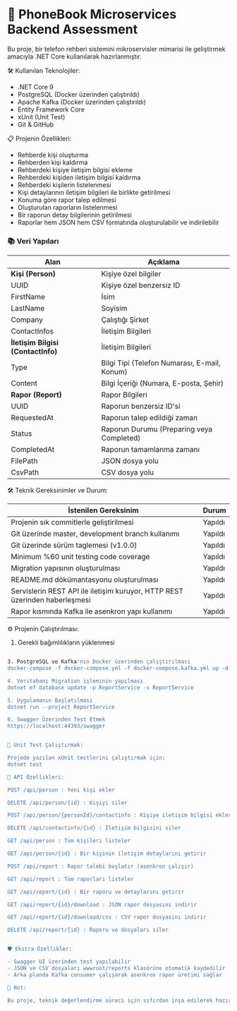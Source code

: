 ﻿# 📖 PhoneBook Microservices Backend Assessment

Bu proje, bir telefon rehberi sistemini mikroservisler mimarisi ile geliştirmek amacıyla .NET Core kullanılarak hazırlanmıştır.


🛠 Kullanılan Teknolojiler:

- .NET Core 9
- PostgreSQL (Docker üzerinden çalıştırıldı)
- Apache Kafka (Docker üzerinden çalıştırıldı)
- Entity Framework Core
- xUnit (Unit Test)
- Git & GitHub


📋 Projenin Özellikleri:

- Rehberde kişi oluşturma
- Rehberden kişi kaldırma
- Rehberdeki kişiye iletişim bilgisi ekleme
- Rehberdeki kişiden iletişim bilgisi kaldırma
- Rehberdeki kişilerin listelenmesi
- Kişi detaylarının iletişim bilgileri ile birlikte getirilmesi
- Konuma göre rapor talep edilmesi
- Oluşturulan raporların listelenmesi
- Bir raporun detay bilgilerinin getirilmesi
- Raporlar hem JSON hem CSV formatında oluşturulabilir ve indirilebilir


### 📚 Veri Yapıları

| Alan          | Açıklama                                    |
| ------------- | ------------------------------------------- |
| **Kişi (Person)**    | Kişiye özel bilgiler                        |
| UUID          | Kişiye özel benzersiz ID                    |
| FirstName     | İsim                                        |
| LastName      | Soyisim                                     |
| Company       | Çalıştığı Şirket                            |
| ContactInfos       | 	İletişim Bilgileri                            |
| **İletişim Bilgisi (ContactInfo)** | İletişim Bilgileri                        |
| Type          | Bilgi Tipi (Telefon Numarası, E-mail, Konum) |
| Content       | Bilgi İçeriği (Numara, E-posta, Şehir)       |
| **Rapor (Report)**    | Rapor Bilgileri                             |
| UUID          | Raporun benzersiz ID'si                     |
| RequestedAt   | Raporun talep edildiği zaman                |
| Status        | Raporun Durumu (Preparing veya Completed)   |
| CompletedAt   | Raporun tamamlanma zamanı                   |
| FilePath      | JSON dosya yolu                             |
| CsvPath       | CSV dosya yolu                              |



🛠 Teknik Gereksinimler ve Durum:

| İstenilen Gereksinim          | Durum                                    |
| ------------- | ------------------------------------------- |
|Projenin sık commitlerle geliştirilmesi |  Yapıldı
|Git üzerinde master, development branch kullanımı |  Yapıldı
|Git üzerinde sürüm taglemesi (v1.0.0) |  Yapıldı
|Minimum %60 unit testing code coverage |  Yapıldı
|Migration yapısının oluşturulması |  Yapıldı
|README.md dökümantasyonu oluşturulması |  Yapıldı
|Servislerin REST API ile iletişim kuruyor, HTTP REST üzerinden haberleşmesi |  Yapıldı
|Rapor kısmında Kafka ile asenkron yapı kullanımı |  Yapıldı


⚙️ Projenin Çalıştırılması:

1. Gerekli bağımlılıkların yüklenmesi
```bash dotnet restore

3. PostgreSQL ve Kafka'nın Docker üzerinden çalıştırılması
docker-compose -f docker-compose.yml -f docker-compose.kafka.yml up -d

4. Veritabanı Migration işleminin yapılması
dotnet ef database update -p ReportService -s ReportService

5. Uygulamanın Başlatılması
dotnet run --project ReportService

6. Swagger Üzerinden Test Etmek
https://localhost:44393/swagger


🧪 Unit Test Çalıştırmak:

Projede yazılan xUnit testlerini çalıştırmak için:
dotnet test

🚀 API Özellikleri:

POST /api/person : Yeni kişi ekler

DELETE /api/person/{id} : Kişiyi siler

POST /api/person/{personId}/contactinfo : Kişiye iletişim bilgisi ekler

DELETE /api/contactinfo/{id} : İletişim bilgisini siler

GET /api/person : Tüm kişileri listeler

GET /api/person/{id} : Bir kişinin iletişim detaylarını getirir

POST /api/report : Rapor talebi başlatır (asenkron çalışır)

GET /api/report : Tüm raporları listeler

GET /api/report/{id} : Bir raporu ve detaylarını getirir

GET /api/report/{id}/download : JSON rapor dosyasını indirir

GET /api/report/{id}/download/csv : CSV rapor dosyasını indirir

DELETE /api/report/{id} : Raporu ve dosyaları siler


🛡️ Ekstra Özellikler:

- Swagger UI üzerinden test yapılabilir
- JSON ve CSV dosyaları wwwroot/reports klasörüne otomatik kaydedilir
- Arka planda Kafka consumer çalışarak asenkron rapor üretimi sağlar

📢 Not:

Bu proje, teknik değerlendirme süreci için sıfırdan inşa edilerek hazırlanmış bir mimaridir. 
